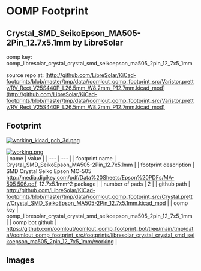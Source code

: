 # OOMP Footprint  
## Crystal_SMD_SeikoEpson_MA505-2Pin_12.7x5.1mm  by LibreSolar  
  
oomp key: oomp_libresolar_crystal_crystal_smd_seikoepson_ma505_2pin_12_7x5_1mm  
  
source repo at: [http://github.com/LibreSolar/KiCad-footprints/blob/master/tmp/data//oomlout_oomp_footprint_src/Varistor.pretty/RV_Rect_V25S440P_L26.5mm_W8.2mm_P12.7mm.kicad_mod](http://github.com/LibreSolar/KiCad-footprints/blob/master/tmp/data//oomlout_oomp_footprint_src/Varistor.pretty/RV_Rect_V25S440P_L26.5mm_W8.2mm_P12.7mm.kicad_mod)  
## Footprint  
  
[![working_kicad_pcb_3d.png](working_kicad_pcb_3d_600.png)](working_kicad_pcb_3d.png)  
  
[![working.png](working_600.png)](working.png)  
| name | value | 
| --- | --- | 
| footprint name | Crystal_SMD_SeikoEpson_MA505-2Pin_12.7x5.1mm | 
| footprint description | SMD Crystal Seiko Epson MC-505 http://media.digikey.com/pdf/Data%20Sheets/Epson%20PDFs/MA-505,506.pdf, 12.7x5.1mm^2 package | 
| number of pads | 2 | 
| github path | http://github.com/LibreSolar/KiCad-footprints/blob/master/tmp/data//oomlout_oomp_footprint_src/Crystal.pretty/Crystal_SMD_SeikoEpson_MA505-2Pin_12.7x5.1mm.kicad_mod | 
| oomp key | oomp_libresolar_crystal_crystal_smd_seikoepson_ma505_2pin_12_7x5_1mm | 
| oomp bot github | https://github.com/oomlout/oomlout_oomp_footprint_bot/tree/main/tmp/data//oomlout_oomp_footprint_src/footprints/libresolar_crystal_crystal_smd_seikoepson_ma505_2pin_12_7x5_1mm/working | 
## Images  
